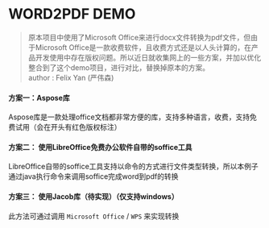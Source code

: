# WORD2PDF DEMO
> 原本项目中使用了Microsoft Office来进行docx文件转换为pdf文件，但由于Microsoft Office是一款收费软件，且收费方式还是以人头计算的，在产品开发使用中存在版权问题。所以近日就收集网上的一些方案，并加以优化整合到了这个demo项目，进行对比，替换掉原本的方案。    
  author : Felix Yan (严伟森)  

#### 方案一：Aspose库
Aspose库是一款处理office文档都非常方便的库，支持多种语言，收费，支持免费试用（会在开头有红色版权标注）

#### 方案二： 使用LibreOffice免费办公软件自带的soffice工具
LibreOffice自带的soffice工具支持以命令的方式进行文件类型转换，所以本例子通过java执行命令来调用soffice完成word到pdf的转换

#### 方案三： 使用Jacob库（待实现）（仅支持windows）
此方法可通过调用 `Microsoft Office` / `WPS` 来实现转换
